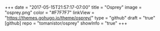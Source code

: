 +++
date = "2017-05-15T21:57:17-07:00"
title = "Osprey"
image = "osprey.png"
color = "#F7F7F7"
linkView = "https://themes.gohugo.io/theme/osprey/"
type = "github"
draft = "true"
[github]
    repo = "tomanistor/osprey"
    showInfo = "true"
+++
